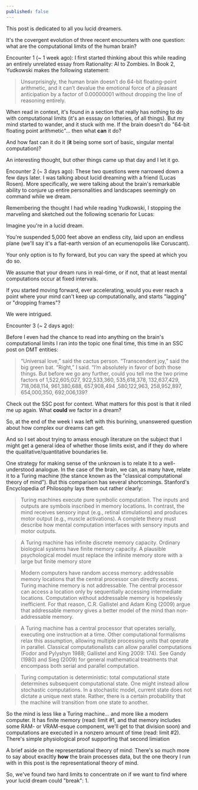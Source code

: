 ```yaml
---
published: false
---
```

This post is dedicated to all you lucid dreamers.

It's the covergent evolution of three recent encounters with one question: what are the computational limits of the human brain?

Encounter 1 (~ 1 week ago): I first started thinking about this while reading an entirely unrelated essay from Rationality: AI to Zombies. In Book 2, Yudkowski makes the following statement:

> Unsurprisingly, the human brain doesn’t do 64-bit floating-point arithmetic, and it can’t devalue the emotional force of a pleasant anticipation by a factor of 0.00000001 without dropping the line of reasoning entirely.

When read in context, it's found in a section that really has nothing to do with computational limits (it's an esssay on lotteries, of all things). But my mind started to wander, and it stuck with me. If the brain doesn't do "64-bit floating point arithmetic"... then what __can__ it do?

And how fast can it do it (__it__ being some sort of basic, singular mental computation)?

An interesting thought, but other things came up that day and I let it go.

Encounter 2 (~ 3 days ago): These two questions were narrowed down a few days later. I was talking about lucid dreaming with a friend (Lucas Rosen). More specifically, we were talking about the brain's remarkable ability to conjure up entire personalities and landscapes seemingly on command while we dream. 

Remembering the thought I had while reading Yudkowski, I stopping the marveling and sketched out the following scenario for Lucas:

Imagine you're in a lucid dream.

You're suspended 5,000 feet above an endless city, laid upon an endless plane (we'll say it's a flat-earth version of an ecumenopolis like Coruscant).

Your only option is to fly forward, but you can vary the speed at which you do so.

We assume that your dream runs in real-time, or if not, that at least mental computations occur at fixed intervals.

If you started moving forward, ever accelerating, would you ever reach a point where your mind can't keep up computationally, and starts "lagging" or "dropping frames"?

We were intrigued.

Encounter 3 (~ 2 days ago): 

Before I even had the chance to read into anything on the brain's computational limits I ran into the topic one final time, this time in an SSC post on DMT entities:

> 	“Universal love,” said the cactus person.
	“Transcendent joy,” said the big green bat.
	“Right,” I said. “I’m absolutely in favor of both those things. But before we go any further,  		could you tell me the two prime factors of 1,522,605,027, 922,533,360, 535,618,378, 			132,637,429, 718,068,114, 961,380,688, 657,908,494 ,580,122,963, 258,952,897, 654,000,350, 		692,006,139?

Check out the SSC post for context. What matters for this post is that it riled me up again. What __could__ we factor in a dream?

So, at the end of the week I was left with this burining, unanswered question about how complex our dreams can get.

And so I set about trying to amass enough literature on the subject that I might get a general idea of whether those limits exist, and if they do where the qualitative/quantitative boundaries lie.

One strategy for making sense of the unknown is to relate it to a well-understood analogue. In the case of the brain, we can, as many have, relate it to a Turing machine (the stance known as the "classical computational theory of mind"). But this comparison has several shortcomings. Stanford's Encyclopedia of Philosophy lays them out rather clearly:

> Turing machines execute pure symbolic computation. The inputs and outputs are symbols inscribed in memory locations. In contrast, the mind receives sensory input (e.g., retinal stimulations) and produces motor output (e.g., muscle activations). A complete theory must describe how mental computation interfaces with sensory inputs and motor outputs.

> A Turing machine has infinite discrete memory capacity. Ordinary biological systems have finite memory capacity. A plausible psychological model must replace the infinite memory store with a large but finite memory store

> Modern computers have random access memory: addressable memory locations that the central processor can directly access. Turing machine memory is not addressable. The central processor can access a location only by sequentially accessing intermediate locations. Computation without addressable memory is hopelessly inefficient. For that reason, C.R. Gallistel and Adam King (2009) argue that addressable memory gives a better model of the mind than non-addressable memory.

> A Turing machine has a central processor that operates serially, executing one instruction at a time. Other computational formalisms relax this assumption, allowing multiple processing units that operate in parallel. Classical computationalists can allow parallel computations (Fodor and Pylyshyn 1988; Gallistel and King 2009: 174). See Gandy (1980) and Sieg (2009) for general mathematical treatments that encompass both serial and parallel computation.

> Turing computation is deterministic: total computational state determines subsequent computational state. One might instead allow stochastic computations. In a stochastic model, current state does not dictate a unique next state. Rather, there is a certain probability that the machine will transition from one state to another.

So the mind is less like a Turing machine... and more like a modern computer. It has finite memory (read: limit #1, and that memory includes some RAM- or VRAM-esque component, we'll get to that division soon) and computations are executed in a nonzero amount of time (read: limit #2). There's simple physiological proof supporting that second limiation

A brief aside on the representational theory of mind: There's so much more to say about exacltly __how__ the brain processes data, but the one theory I run with in this post is the representational theory of mind.

So, we've found two hard limits to concentrate on if we want to find where your lucid dream could "break":
	1. 